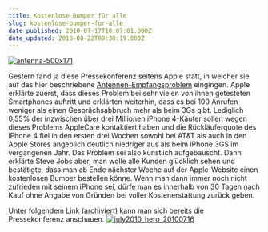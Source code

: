 ```yaml
---
title: Kostenlose Bumper für alle
slug: kostenlose-bumper-fur-alle
date_published: 2010-07-17T10:07:01.000Z
date_updated: 2018-08-22T09:38:19.000Z
---
```


[![antenna-500x171](//picdump.thafaker.de/2010/07/antenna-500x171.jpg)](http://picdump.thafaker.de/2010/07/antenna-500x171.jpg)

Gestern fand ja diese Pressekonferenz seitens Apple statt, in welcher sie auf das hier beschriebene [Antennen-Empfangsproblem](__GHOST_URL__/15/ein-paar-interessante-fakten-zum-antennen-problem-des-iphone-4) eingingen. Apple erklärte zuerst, dass dieses Problem bei sehr vielen von ihnen getesteten Smartphones auftritt und erklärten weiterhin, dass es bei 100 Anrufen weniger als einen Gesprächsabbruch mehr als beim 3Gs gibt. Lediglich 0,55% der inzwischen über drei Millionen iPhone 4-Käufer  sollen wegen dieses Problems AppleCare kontaktiert haben und die  Rückläuferquote des iPhone 4 fiel in den ersten drei Wochen sowohl bei  AT&T als auch in den Apple Stores angeblich deutlich niedriger aus als  beim iPhone 3GS im vergangenen Jahr. Das Problem sei also künstlich aufgebauscht. Dann erklärte Steve Jobs aber, man wolle alle Kunden glücklich sehen und bestätigte, dass man ab Ende nächster Woche auf der Apple-Website einen kostenlosen Bumper bestellen könne. Wenn man dann immer noch nicht zufrieden mit seinem iPhone sei, dürfe man es innerhalb von 30 Tagen nach Kauf ohne Angabe von Gründen bei voller Kostenerstattung zurück geben.

Unter folgendem [Link (archiviert)](http://web.archive.org/web/20100718131155/http://events.apple.com.edgesuite.net:80/100716iab73asc/event/index.html) kann man sich bereits die Pressekonferenz anschauen.
[![july2010_hero_20100716](//picdump.thafaker.de/2010/07/july2010_hero_20100716.jpg)](http://picdump.thafaker.de/2010/07/july2010_hero_20100716.jpg)
